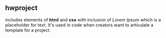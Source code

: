 ## hwproject

includes elements of **html** and **css** with inclusion of *Lorem Ipsum* which is a placeholder for text. It's used in code when creators want to articulate a template for a project. 
